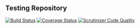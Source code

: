 ## Testing Repository

[![Build Status](https://travis-ci.org/ytake/Testing.svg?branch=develop)](https://travis-ci.org/ytake/Testing)
[![Coverage Status](https://coveralls.io/repos/ytake/Testing/badge.svg?branch=develop)](https://coveralls.io/r/ytake/Testing?branch=develop)
[![Scrutinizer Code Quality](https://scrutinizer-ci.com/g/ytake/Testing/badges/quality-score.png?b=develop)](https://scrutinizer-ci.com/g/ytake/Testing/?branch=develop)


